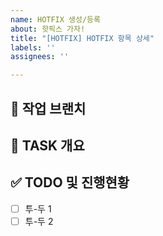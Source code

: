 ```yaml
---
name: HOTFIX 생성/등록
about: 핫픽스 가자!
title: "[HOTFIX] HOTFIX 항목 상세"
labels: ''
assignees: ''

---
```


## 🌴 작업 브랜치 <!-- 작업하게 될 브랜치를 명시해주세요 -->

## 💼 TASK 개요 <!-- 개발할 기능에 대한 간단한 설명 작성 -->

## ✅ TODO 및 진행현황 <!-- 할 일 목록을 만들고 진행 사항 표시 -->

- [ ] 투-두 1
- [ ] 투-두 2
